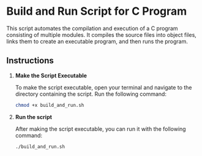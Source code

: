 # Build and Run Script for C Program

This script automates the compilation and execution of a C program consisting of multiple modules. It compiles the source files into object files, links them to create an executable program, and then runs the program. 

## Instructions

1. **Make the Script Executable**

   To make the script executable, open your terminal and navigate to the directory containing the script. Run the following command:

   ```bash
   chmod +x build_and_run.sh

2. **Run the script**


    After making the script executable, you can run it with the following command:

    ```bash
    ./build_and_run.sh
